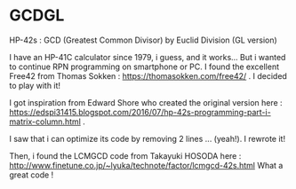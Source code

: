 # GCDGL
HP-42s :  GCD (Greatest Common Divisor) by Euclid Division (GL version)

I have an HP-41C calculator since 1979, i guess, and it works...
But i wanted to continue RPN programming on smartphone or PC.
I found the excellent Free42 from Thomas Sokken : https://thomasokken.com/free42/ .
I decided to play with it!

I got inspiration from Edward Shore who created the original version here : https://edspi31415.blogspot.com/2016/07/hp-42s-programming-part-i-matrix-column.html .

I saw that i can optimize its code by removing 2 lines ... (yeah!).
I rewrote it!

Then, i found the LCMGCD code from Takayuki HOSODA here : http://www.finetune.co.jp/~lyuka/technote/factor/lcmgcd-42s.html
What a great code !

